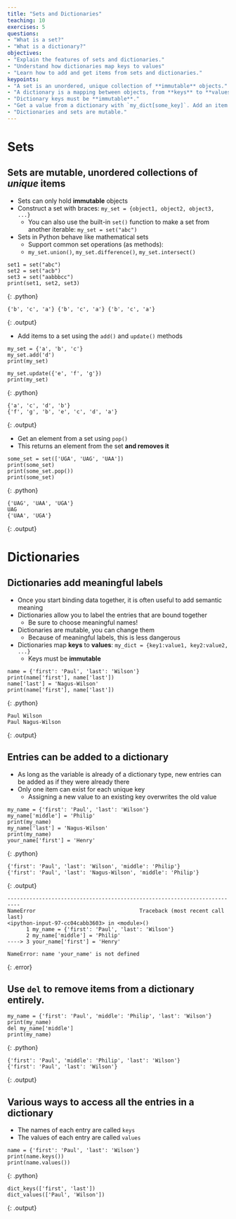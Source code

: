 ```yaml
---
title: "Sets and Dictionaries"
teaching: 10
exercises: 5
questions:
- "What is a set?"
- "What is a dictionary?"
objectives:
- "Explain the features of sets and dictionaries."
- "Understand how dictionaries map keys to values"
- "Learn how to add and get items from sets and dictionaries."
keypoints:
- "A set is an unordered, unique collection of **immutable** objects."
- "A dictionary is a mapping between objects, from **keys** to **values**."
- "Dictionary keys must be **immutable**."
- "Get a value from a dictionary with `my_dict[some_key]`. Add an item with `my_dict[some_key] = some_value`."
- "Dictionaries and sets are mutable."
---
```


# Sets
## Sets are mutable, unordered collections of *unique* items

*    Sets can only hold **immutable** objects
*    Construct a set with braces: `my_set = {object1, object2, object3, ...}`
     * You can also use the built-in `set()` function to make a set from another
       iterable: `my_set = set("abc")`
*    Sets in Python behave like mathematical sets
     * Support common set operations (as methods): 
     * `my_set.union()`, `my_set.difference()`, `my_set.intersect()`

~~~
set1 = set("abc")
set2 = set("acb")
set3 = set("aabbbcc")
print(set1, set2, set3)
~~~
{: .python}
~~~
{'b', 'c', 'a'} {'b', 'c', 'a'} {'b', 'c', 'a'}
~~~
{: .output}

*    Add items to a set using the `add()` and `update()` methods

~~~
my_set = {'a', 'b', 'c'}
my_set.add('d')
print(my_set)

my_set.update({'e', 'f', 'g'})
print(my_set)
~~~
{: .python}
~~~
{'a', 'c', 'd', 'b'}
{'f', 'g', 'b', 'e', 'c', 'd', 'a'}
~~~
{: .output}

*    Get an element from a set using `pop()`
*    This returns an element from the set **and removes it**

~~~
some_set = set(['UGA', 'UAG', 'UAA'])
print(some_set)
print(some_set.pop())
print(some_set)
~~~
{: .python}
~~~
{'UAG', 'UAA', 'UGA'}
UAG
{'UAA', 'UGA'}
~~~
{: .output}

# Dictionaries
## Dictionaries add meaningful labels

*    Once you start binding data together, it is often useful to add
     semantic meaning
*    Dictionaries allow you to label the entries that are bound together
     * Be sure to choose meaningful names!
*    Dictionaries are mutable, you can change them
     *   Because of meaningful labels, this is less dangerous
*    Dictionaries map **keys** to **values**: `my_dict = {key1:value1, key2:value2, ...}`
     * Keys must be **immutable**

~~~
name = {'first': 'Paul', 'last': 'Wilson'}
print(name['first'], name['last'])
name['last'] = 'Nagus-Wilson'
print(name['first'], name['last'])
~~~
{: .python}
~~~
Paul Wilson
Paul Nagus-Wilson
~~~
{: .output}

## Entries can be added to a dictionary

*    As long as the variable is already of a dictionary type, new entries can be
     added as if they were already there
*    Only one item can exist for each unique key
     * Assigning a new value to an existing key overwrites the old value

~~~
my_name = {'first': 'Paul', 'last': 'Wilson'}
my_name['middle'] = 'Philip'
print(my_name)
my_name['last'] = 'Nagus-Wilson'
print(my_name)
your_name['first'] = 'Henry'
~~~
{: .python}
~~~
{'first': 'Paul', 'last': 'Wilson', 'middle': 'Philip'}
{'first': 'Paul', 'last': 'Nagus-Wilson', 'middle': 'Philip'}
~~~
{: .output}
~~~
--------------------------------------------------------------------------
NameError                                 Traceback (most recent call last)
<ipython-input-97-cc04cabb3603> in <module>()
      1 my_name = {'first': 'Paul', 'last': 'Wilson'}
      2 my_name['middle'] = 'Philip'
----> 3 your_name['first'] = 'Henry'

NameError: name 'your_name' is not defined
~~~
{: .error}


## Use `del` to remove items from a dictionary entirely.

~~~
my_name = {'first': 'Paul', 'middle': 'Philip', 'last': 'Wilson'}
print(my_name)
del my_name['middle']
print(my_name)
~~~
{: .python}
~~~
{'first': 'Paul', 'middle': 'Philip', 'last': 'Wilson'}
{'first': 'Paul', 'last': 'Wilson'}
~~~
{: .output}

## Various ways to access all the entries in a dictionary

*   The names of each entry are called `keys`
*   The values of each entry are called `values`

~~~
name = {'first': 'Paul', 'last': 'Wilson'}
print(name.keys())
print(name.values())
~~~
{: .python}
~~~
dict_keys(['first', 'last'])
dict_values(['Paul', 'Wilson'])
~~~
{: .output}